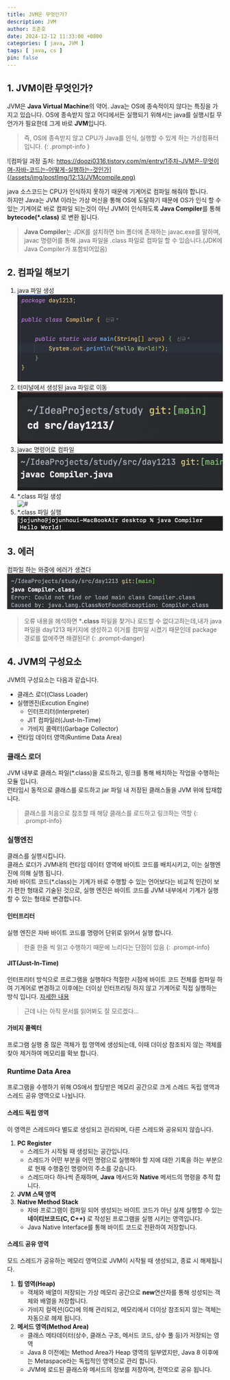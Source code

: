 ```yaml
---
title: JVM은 무엇인가?
description: JVM
author: 조준호
date: 2024-12-12 11:33:00 +0800
categories: [ java, JVM ]
tags: [ java, cs ]
pin: false
---
```


## 1. JVM이란 무엇인가?

JVM은 **Java Virtual Machine**의 약어.
Java는 OS에 종속적이지 않다는 특징을 가지고 있습니다. OS에 종속받지 않고 어디에서든 실행되기 위해서는 java를 실행시킬 무언가가 필요한데 그게 바로 **JVM**입니다.
> 즉, OS에 종속받지 않고 CPU가 Java를 인식, 실행할 수 있게 하는 가상컴퓨터 입니다.
{: .prompt-info }

![컴파일 과정 출처: https://doozi0316.tistory.com/m/entry/1주차-JVM은-무엇이며-자바-코드는-어떻게-실행하는-것인가](/assets/img/postImg/12:13/JVMcompile.png)

java 소스코드는 CPU가 인식하지 못하기 때문에 기계어로 컴파일 해줘야 합니다.  
하지만 Java는 JVM 이라는 가상 머신을 통해 OS에 도달하기 때문에 OS가 인식 할 수 있는 기계어로 바로 컴파일 되는것이 아닌 JVM이 인식하도록 **Java Compiler**를 통해 **bytecode(*.class)** 로 변환 됩니다.

> **Java Compiler**는 JDK를 설치하면 bin 폴더에 존재하는 javac.exe를 말하며, javac 명령어를 통해 .java 파일을 .class 파일로 컴파일 할 수 있습니다.(JDK에 Java Compiler가 포함되어있음)

## 2. 컴파일 해보기

1. java 파일 생성
![Hello Word 컴파일하기](/assets/img/postImg/12:13/compiler.png)
2. 터미널에서 생성된 java 파일로 이동
![cd src/day1213](/assets/img/postImg/12:13/cd-src.png)
3. javac 명령어로 컴파일
![javac Compiler.java](/assets/img/postImg/12:13/javac.png)
4. *.class 파일 생성  
![#](/assets/img/postImg/12:13/*.class생성.png)
5. *.class 파일 실행
![#](/assets/img/postImg/12:13/실행.png)

## 3. 에러
컴파일 하는 와중에 에러가 생겼다
![컴파일 에러](/assets/img/postImg/12:13/error.png)
> 오류 내용을 헤석하면 ***.class** 파일을 찾거나 로드할 수 없다고하는데,내가 java파일을 day1213 패키지에 생성하고 이거를 컴파일 시켰기 때문인데 package 경로를 없에주면 해결된다!
{: .prompt-danger}

## 4. JVM의 구성요소
JVM의 구성요소는 다음과 같습니다.
- 클래스 로더(Class Loader)
- 실행엔진(Excution Engine)
    - 인터프리터(Interpreter)
    - JIT 컴파일러(Just-In-Time)
    - 가비지 콜렉터(Garbage Collector)
- 런타임 데이터 영역(Runtime Data Area)

### 클래스 로더
JVM 내부로 클래스 파일(*.class)을 로드하고, 링크를 통해 배치하는 작업을 수행하는 모듈 입니다.  
런타임시 동적으로 클래스를 로드하고 jar 파일 내 저장된 클래스들을 JVM 위에 탑재합니다.
> 클래스를 처음으로 참조할 때 해당 클래스를 로드하고 링크하는 역할
{: .prompt-info}

### 실행엔진
클래스를 실행시킵니다.  
클래스 로더가 JVM내의 런타임 데이터 영역에 바이트 코드를 배치시키고, 이는 실행엔진에 의해 실행 됩니다.  
자바 바이트 코드(*.class)는 기계가 바로 수행할 수 있는 언어보다는 비교적 인간이 보기 편한 형태로 기술된 것으로, 실행 엔진은 바이트 코드를 JVM 내부에서 기계가 실행할 수 있는 형태로 변경합니다.

#### 인터프리터
실행 엔진은 자바 바이트 코드를 명령어 단위로 읽어서 실행 합니다.
> 한줄 한줄 씩 읽고 수행하기 때문에 느리다는 단점이 있음
{: .prompt-info}

#### JIT(Just-In-Time)
인터프리터 방식으로 프로그램을 실행하다 적절한 시점에 바이트 코드 전체를 컴파일 하여 기계어로 변경하고 이후에는 더이상 인터프리팅 하지 않고 기계어로 직접 실행하는 방식 입니다.
[자세한 내용](https://www.ibm.com/docs/ko/sdk-java-technology/8?topic=reference-jit-compiler)
> 근데 나는 아직 문서를 읽어봐도 잘 모르겠다...

#### 가비지 콜렉터
프로그램 실행 중 많은 객체가 힙 영역에 생성되는데, 이때 더이상 참조되지 않는 객체를 찾아 제거하여 메모리를 확보 합니다.

### Runtime Data Area
프로그램을 수행하기 위해 OS에서 할당받은 메모리 공간으로 크게 스레드 독립 영역과 스레드 공유 영역으로 나뉩니다.

#### 스레드 독립 영역
 이 영역은 스레드마다 별도로 생성되고 괸리되며, 다른 스레드와 공유되지 않습니다. 
1. **PC Register**
    - 스레드가 시작될 때 생성되는 공간입니다.
    - 스레드가 어떤 부분을 어떤 명령으로 실행해야 할 지에 대한 기록을 하는 부분으로 현재 수행중인 명령어의 주소를 갖습니다.
    - 스레드마다 하나씩 존재하며, **Java** 메서드와 **Native** 메서드의 명령을 추적 합니다.
2. **JVM 스택 영역**
3. **Native Method Stack**
    - 자바 프로그램이 컴파일 되어 생성되는 바이트 코드가 아닌 실제 실행할 수 있는 **네이티브코드(C, C++)** 로 작성된 프로그램을 실행 시키는 영역입니다.
    - Java Native Interface를 통해 바이트 코드로 전환하여 저장합니다.

#### 스레드 공유 영역
모드 스레드가 공유하는 메모리 영역으로 JVM이 시작될 때 생성되고, 종료 시 해제됩니다.

1. **힙 영역(Heap)**
    - 객체와 배열이 저장되는 가상 메모리 공간으로 **new**연산자를 통해 성성되는 객체와 배열을 저장합니다.
    - 가비지 컬렉션(GC)에 의해 관리되고, 메모리에서 더이상 참조되지 않는 객체는 자동으로 헤제 됩니다.
2. **메서드 영역(Method Area)**
    - 클래스 메타데이터(상수, 클래스 구조, 메서드 코드, 상수 풀 등)가 저장되는 영역
    - Java 8 이전에는 Method Area가 Heap 영역의 일부였지만, Java 8 이후에는 Metaspace라는 독립적인 영역으로 관리 합니다.
    - JVM에 로드된 클래스와 메서드의 정보를 저장하며, 전역으로 공유 됩니다.